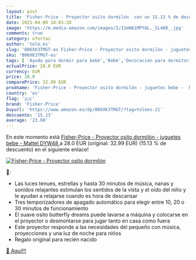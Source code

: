 ```yaml
---
layout: post
title: 'Fisher-Price - Proyector osito dormilón  con un 15.13 % de descuento'
date: 2021-04-08 18:03:28
image: 'https://m.media-amazon.com/images/I/31mN61MPYAL._SL400_.jpg'
comments: true
category: ofertas
author: 'tole.es'
slug: 'B06XK3TMGT-es Fisher-Price - Proyector osito dormilón - juguetes bebe -...'
sku: 'B06XK3TMGT-es'
tags: [ 'Ayuda para dormir para bebé','Bebé','Decoración para dormitorio de bebé','Dormitorio','Juguetes','Juguetes para Bebés y primera infancia','Juguetes para bebés','Juguetes y juegos','bebe','fisher-price', ]
actualPrice: 28.0 EUR
currency: EUR
price: 28.0
comparePrice: 32.99 EUR
prodname: 'Fisher-Price - Proyector osito dormilón - juguetes bebe -  Mattel DYW48 '
country: 'es'
flag: '🇪🇸'
brand: 'Fisher-Price'
buyurl: 'https://www.amazon.es/dp/B06XK3TMGT/?tag=tolees-21'
descuento: '15.13'
average: '23.98'
---
```


En este momento está [Fisher-Price - Proyector osito dormilón - juguetes bebe -  Mattel DYW48 ](https://www.amazon.es/dp/B06XK3TMGT/?tag=tolees-21) a 28.0 EUR (original: 32.99 EUR) (15.13 %  de descuento) en el siguiente enlace!

[![Fisher-Price - Proyector osito dormilón ](https://m.media-amazon.com/images/I/31mN61MPYAL._SL400_.jpg)](https://www.amazon.es/dp/B06XK3TMGT/?tag=tolees-21)

🔎:

- Las luces tenues, estrellas y hasta 30 minutos de música, nanas y sonidos relajantes estimulan los sentidos de la vista y el oído del niño y le ayudan a relajarse cuando es hora de descansar
- Tres temporizadores de apagado automático para elegir entre 10, 20 o 30 minutos de funcionamiento
- El suave osito butterfly dreams puede lavarse a máquina y colocarse en el proyector o desmontarse para jugar tanto en casa como fuera
- Este proyector responde a las necesidades del pequeño con música, proyecciones y una luz de noche para niños
- Regalo original para recién nacido

[🛒 Aquí!!!](https://www.amazon.es/dp/B06XK3TMGT/?tag=tolees-21)
